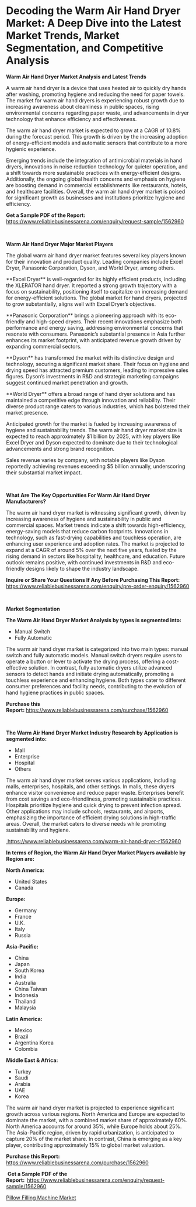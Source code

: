 <p><h1>Decoding the Warm Air Hand Dryer Market: A Deep Dive into the Latest Market Trends, Market Segmentation, and Competitive Analysis</h1></p><p><strong>Warm Air Hand Dryer Market Analysis and Latest Trends</strong></p>
<p><p>A warm air hand dryer is a device that uses heated air to quickly dry hands after washing, promoting hygiene and reducing the need for paper towels. The market for warm air hand dryers is experiencing robust growth due to increasing awareness about cleanliness in public spaces, rising environmental concerns regarding paper waste, and advancements in dryer technology that enhance efficiency and effectiveness.</p><p>The warm air hand dryer market is expected to grow at a CAGR of 10.8% during the forecast period. This growth is driven by the increasing adoption of energy-efficient models and automatic sensors that contribute to a more hygienic experience. </p><p>Emerging trends include the integration of antimicrobial materials in hand dryers, innovations in noise reduction technology for quieter operation, and a shift towards more sustainable practices with energy-efficient designs. Additionally, the ongoing global health concerns and emphasis on hygiene are boosting demand in commercial establishments like restaurants, hotels, and healthcare facilities. Overall, the warm air hand dryer market is poised for significant growth as businesses and institutions prioritize hygiene and efficiency.</p></p>
<p><strong>Get a Sample PDF of the Report:&nbsp;</strong> <a href="https://www.reliablebusinessarena.com/enquiry/request-sample/1562960?utm_campaign=3024&utm_medium=2&utm_source=Github&utm_content=ia&utm_term=08042025&utm_id=warm-air-hand-dryer">https://www.reliablebusinessarena.com/enquiry/request-sample/1562960</a></p>
<p>&nbsp;</p>
<p><strong>Warm Air Hand Dryer Major Market Players</strong></p>
<p><p>The global warm air hand dryer market features several key players known for their innovation and product quality. Leading companies include Excel Dryer, Panasonic Corporation, Dyson, and World Dryer, among others. </p><p>**Excel Dryer** is well-regarded for its highly efficient products, including the XLERATOR hand dryer. It reported a strong growth trajectory with a focus on sustainability, positioning itself to capitalize on increasing demand for energy-efficient solutions. The global market for hand dryers, projected to grow substantially, aligns well with Excel Dryer’s objectives.</p><p>**Panasonic Corporation** brings a pioneering approach with its eco-friendly and high-speed dryers. Their recent innovations emphasize both performance and energy saving, addressing environmental concerns that resonate with consumers. Panasonic’s substantial presence in Asia further enhances its market footprint, with anticipated revenue growth driven by expanding commercial sectors.</p><p>**Dyson** has transformed the market with its distinctive design and technology, securing a significant market share. Their focus on hygiene and drying speed has attracted premium customers, leading to impressive sales figures. Dyson’s investments in R&D and strategic marketing campaigns suggest continued market penetration and growth.</p><p>**World Dryer** offers a broad range of hand dryer solutions and has maintained a competitive edge through innovation and reliability. Their diverse product range caters to various industries, which has bolstered their market presence.</p><p>Anticipated growth for the market is fueled by increasing awareness of hygiene and sustainability trends. The warm air hand dryer market size is expected to reach approximately $1 billion by 2025, with key players like Excel Dryer and Dyson expected to dominate due to their technological advancements and strong brand recognition. </p><p>Sales revenue varies by company, with notable players like Dyson reportedly achieving revenues exceeding $5 billion annually, underscoring their substantial market impact.</p></p>
<p>&nbsp;</p>
<p><strong>What Are The Key Opportunities For Warm Air Hand Dryer Manufacturers?</strong></p>
<p><p>The warm air hand dryer market is witnessing significant growth, driven by increasing awareness of hygiene and sustainability in public and commercial spaces. Market trends indicate a shift towards high-efficiency, energy-saving models that reduce carbon footprints. Innovations in technology, such as fast-drying capabilities and touchless operation, are enhancing user experience and adoption rates. The market is projected to expand at a CAGR of around 5% over the next five years, fueled by the rising demand in sectors like hospitality, healthcare, and education. Future outlook remains positive, with continued investments in R&D and eco-friendly designs likely to shape the industry landscape.</p></p>
<p><strong>Inquire or Share Your Questions If Any Before Purchasing This Report:</strong> <a href="https://www.reliablebusinessarena.com/enquiry/pre-order-enquiry/1562960?utm_campaign=3024&utm_medium=2&utm_source=Github&utm_content=ia&utm_term=08042025&utm_id=warm-air-hand-dryer">https://www.reliablebusinessarena.com/enquiry/pre-order-enquiry/1562960</a></p>
<p>&nbsp;</p>
<p><strong>Market Segmentation</strong></p>
<p><strong>The Warm Air Hand Dryer Market Analysis by types is segmented into:</strong></p>
<p><ul><li>Manual Switch</li><li>Fully Automatic</li></ul></p>
<p><p>The warm air hand dryer market is categorized into two main types: manual switch and fully automatic models. Manual switch dryers require users to operate a button or lever to activate the drying process, offering a cost-effective solution. In contrast, fully automatic dryers utilize advanced sensors to detect hands and initiate drying automatically, promoting a touchless experience and enhancing hygiene. Both types cater to different consumer preferences and facility needs, contributing to the evolution of hand hygiene practices in public spaces.</p></p>
<p><strong>Purchase this Report:&nbsp;</strong><a href="https://www.reliablebusinessarena.com/purchase/1562960?utm_campaign=3024&utm_medium=2&utm_source=Github&utm_content=ia&utm_term=08042025&utm_id=warm-air-hand-dryer">https://www.reliablebusinessarena.com/purchase/1562960</a></p>
<p>&nbsp;</p>
<p><strong>The Warm Air Hand Dryer Market Industry Research by Application is segmented into:</strong></p>
<p><ul><li>Mall</li><li>Enterprise</li><li>Hospital</li><li>Others</li></ul></p>
<p><p>The warm air hand dryer market serves various applications, including malls, enterprises, hospitals, and other settings. In malls, these dryers enhance visitor convenience and reduce paper waste. Enterprises benefit from cost savings and eco-friendliness, promoting sustainable practices. Hospitals prioritize hygiene and quick drying to prevent infection spread. Other applications may include schools, restaurants, and airports, emphasizing the importance of efficient drying solutions in high-traffic areas. Overall, the market caters to diverse needs while promoting sustainability and hygiene.</p></p>
<p><a href="https://www.reliablebusinessarena.com/warm-air-hand-dryer-r1562960?utm_campaign=3024&utm_medium=2&utm_source=Github&utm_content=ia&utm_term=08042025&utm_id=warm-air-hand-dryer">&nbsp;https://www.reliablebusinessarena.com/warm-air-hand-dryer-r1562960</a></p>
<p><strong>In terms of Region, the Warm Air Hand Dryer Market Players available by Region are:</strong></p>
<p>
    <p> <strong> North America: </strong>
        <ul>
            <li>United States</li>
            <li>Canada</li>
        </ul>
        </p> 
    <p> <strong> Europe: </strong>
        <ul>
            <li>Germany</li>
            <li>France</li>
            <li>U.K.</li>
            <li>Italy</li>
            <li>Russia</li>
        </ul>
        </p> 
    <p> <strong> Asia-Pacific: </strong>
        <ul>
            <li>China</li>
            <li>Japan</li>
            <li>South Korea</li>
            <li>India</li>
            <li>Australia</li>
            <li>China Taiwan</li>
            <li>Indonesia</li>
            <li>Thailand</li>
            <li>Malaysia</li>
        </ul>
        </p> 
    <p> <strong> Latin America: </strong>
        <ul>
            <li>Mexico</li>
            <li>Brazil</li>
            <li>Argentina Korea</li>
            <li>Colombia</li>
        </ul>
        </p> 
    <p> <strong> Middle East & Africa: </strong>
        <ul>
            <li>Turkey</li>
            <li>Saudi</li>
            <li>Arabia</li>
            <li>UAE</li>
            <li>Korea</li>
        </ul>
    </p>
    </p>
<p><p>The warm air hand dryer market is projected to experience significant growth across various regions. North America and Europe are expected to dominate the market, with a combined market share of approximately 60%. North America accounts for around 35%, while Europe holds about 25%. The Asia-Pacific region, driven by rapid urbanization, is anticipated to capture 20% of the market share. In contrast, China is emerging as a key player, contributing approximately 15% to global market valuation.</p></p>
<p><strong>Purchase this Report: </strong><a href="https://www.reliablebusinessarena.com/purchase/1562960?utm_campaign=3024&utm_medium=2&utm_source=Github&utm_content=ia&utm_term=08042025&utm_id=warm-air-hand-dryer">https://www.reliablebusinessarena.com/purchase/1562960</a></p>
<p>&nbsp;<strong>Get a Sample PDF of the Report:&nbsp;&nbsp;</strong><a href="https://www.reliablebusinessarena.com/enquiry/request-sample/1562960?utm_campaign=3024&utm_medium=2&utm_source=Github&utm_content=ia&utm_term=08042025&utm_id=warm-air-hand-dryer">https://www.reliablebusinessarena.com/enquiry/request-sample/1562960</a></p>
<p><strong></strong></p>
<p><p><a href="https://github.com/amoakuolaopa/Market-Research-Report-List-1/blob/main/pillow-filling-machine-market.md?utm_campaign=3024&utm_medium=2&utm_source=Github&utm_content=ia&utm_term=08042025&utm_id=warm-air-hand-dryer">Pillow Filling Machine Market</a></p></p>
